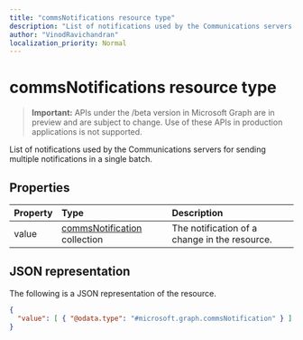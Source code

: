 ```yaml
---
title: "commsNotifications resource type"
description: "List of notifications used by the Communications servers for sending multiple notifications in a single batch."
author: "VinodRavichandran"
localization_priority: Normal
---
```


# commsNotifications resource type

> **Important:** APIs under the /beta version in Microsoft Graph are in preview and are subject to change. Use of these APIs in production applications is not supported.

List of notifications used by the Communications servers for sending multiple notifications in a single batch.

## Properties

| Property       | Type                                                 | Description                                   |
|:---------------|:-----------------------------------------------------|:----------------------------------------------|
| value          | [commsNotification](commsnotification.md) collection | The notification of a change in the resource. |

## JSON representation

The following is a JSON representation of the resource.

<!-- {
  "blockType": "resource",
  "optionalProperties": [

  ],
  "@odata.type": "microsoft.graph.commsNotifications"
}-->
```json
{
  "value": [ { "@odata.type": "#microsoft.graph.commsNotification" } ]
}
```

<!-- uuid: 8fcb5dbc-d5aa-4681-8e31-b001d5168d79
2015-10-25 14:57:30 UTC -->
<!-- {
  "type": "#page.annotation",
  "description": "commsNotifications resource",
  "keywords": "",
  "section": "documentation",
  "tocPath": ""
}-->
